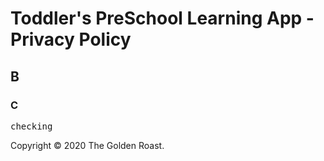 # Toddler's PreSchool Learning App - Privacy Policy
## B
### C
<pre>checking</pre>
<footer>
	<p>Copyright &copy; 2020 The Golden Roast.</p>
</footer>

